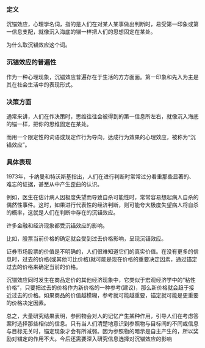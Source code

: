 ### 定义

沉锚效应，心理学名词，指的是人们在对某人某事做出判断时，易受第一印象或第一信息支配，就像沉入海底的锚一样把人们的思想固定在某处。

为什么取沉锚效应这个词。



### 沉锚效应的普遍性

作为一种心理现象，沉锚效应普遍存在于生活的方方面面。第一印象和先入为主是其在社会生活中的表现形式。

### 决策方面

通常来讲，人们在作决策时，思维往往会被得到的第一信息所左右，就像沉入海底的锚一样，把你的思维固定在某处。

而用一个限定性的词语或规定作行为导向，达成行为效果的心理效应，被称为“沉锚效应”。



### 具体表现

1973年，卡纳曼和特沃斯基指出，人们在进行判断时常常过分看重那些显著的、难忘的证据，甚至从中产生歪曲的认识。





例如，医生在估计病人因极度失望而导致自杀可能性时，常常容易想起病人自杀的偶然性事件。这时，如果进行代表性的经济判断，则可能夸大极度失望病人将自杀的概率，这就是人们在判断中存在的沉锚效应。

许多金融和经济现象都受沉锚效应的影响。

比如，股票当前价格的确定就会受到过去价格影响，呈现沉锚效应。

证券市场股票的价值是不明确的，人们很难知道它们的真实价值。在没有更多的信息时，过去的价格(或其他可比价格)就可能是现在价格的重要决定因素，通过锚定过去的价格来确定当前的价格。



沉锚效应同时发生在商品定价的其他经济现象中，它类似于宏观经济学中的“粘性价格”，只要把过去的价格作为新价格的一种参考(建议)，那么新价格就会趋于接近过去的价格。如果商品的价值越模糊，参考就可能越重要，锚定就可能是更重要的价格决定因素。



总之，大量研究结果表明，参照物会对人的记忆产生某种作用，引导人们在考虑答案时选择那些相似的信息。只有当人们清楚地意识到参照物与目标间的不同或信息与目标无关时，锚定现象才会有所减弱。因为参照物的暗示是自主产生的，所以奖励对锚定的作用不大。今后还需要深入研究信息选择对沉锚效应的影响